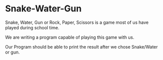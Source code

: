 
# Snake-Water-Gun

Snake, Water, Gun or Rock, Paper, Scissors is a game most of us have played during school time.

We are writing a program capable of playing this game with us.

Our Program should be able to print the result after we chose Snake/Water or gun.

